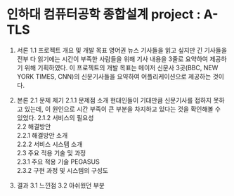 # 인하대 컴퓨터공학 종합설계 project : A-TLS

1. 서론
  1.1 프로젝트 개요 및 개발 목표
      영어권 뉴스 기사들을 읽고 싶지만 긴 기사들을 전부 다 읽기에는 시간이 부족한 사람들을 위해 기사 내용을 3줄로 요약하여 제공하기 위해 기획하였다. 
      이 프로젝트의 개발 목표는 메이저 신문사 3곳(BBC, NEW YORK TIMES, CNN)의 신문기사들을 요약하여 어플리케이션으로 제공하는 것이다.
  
2. 본론
  2.1 문제 제기
    2.1.1 문제점 소개
          현대인들이 기대만큼 신문기사를 접하지 못하고 있는데, 이 원인으로 시간 부족이 큰 부분을 차지하고 있다는 것을 확인해볼 수 있었다.
    2.1.2 서비스의 필요성	
  2.2 해결방안	    
    2.2.1 해결방안 소개	    
    2.2.2 서비스 시스템 소개	
  2.3 주요 적용 기술 및 과정	    
    2.3.1 주요 적용 기술 PEGASUS	    
    2.3.2 구현 과정 및 시스템의 구성도
    
3. 결과
  3.1 느낀점
  3.2 아쉬웠던 부분
